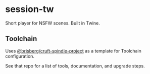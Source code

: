 # session-tw

Short player for NSFW scenes. Built in Twine.

## Toolchain

Uses [@brisberg/cruft-spindle-project](https://github.com/brisberg/cruft-spindle-project) as a template for Toolchain configuration.

See that repo for a list of tools, documentation, and upgrade steps.
